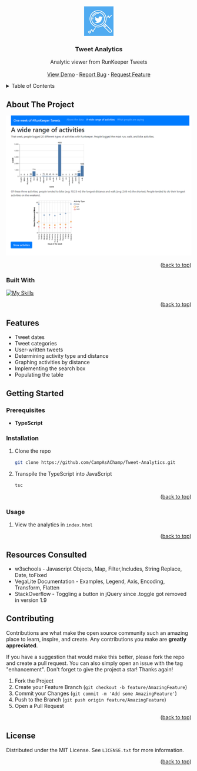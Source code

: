 <div id="top"></div>

<!-- PROJECT LOGO -->
<br />
<div align="center">
  <a href="https://github.com/CampAsAChamp/Tweet-Analytics">
    <img src="imgs/logo.jpeg" alt="Logo" width="80" height="80">
  </a>

<h3 align="center">Tweet Analytics</h3>

  <p align="center">
    Analytic viewer from RunKeeper Tweets
    <br />
    <br />
    <a href="https://github.com/CampAsAChamp/Tweet-Analytics">View Demo</a>
    ·
    <a href="https://github.com/CampAsAChamp/Tweet-Analytics/issues">Report Bug</a>
    ·
    <a href="https://github.com/CampAsAChamp/Tweet-Analytics/issues">Request Feature</a>
  </p>
</div>



<!-- TABLE OF CONTENTS -->
<details>
  <summary>Table of Contents</summary>
  <ol>
    <li>
      <a href="#about-the-project">About The Project</a>
      <ul>
        <li><a href="#built-with">Built With</a></li>
      </ul>
    </li>
    <li>
      <a href="#features">Features</a>
      <a href="#getting-started">Getting Started</a>
      <ul>
        <li><a href="#prerequisites">Prerequisites</a></li>
        <li><a href="#installation">Installation</a></li>
      </ul>
    </li>
    <li><a href="#usage">Usage</a></li>
    <li><a href="#resources-consulted">Resources Consulted</a></li>
    <li><a href="#contributing">Contributing</a></li>
    <li><a href="#license">License</a></li>
  </ol>
</details>



<!-- ABOUT THE PROJECT -->
## About The Project

<div align="center">

![product-screenshot]

</div>

<p align="right">(<a href="#top">back to top</a>)</p>



### Built With

[![My Skills](https://skillicons.dev/icons?i=ts,jquery,html,css)](https://skillicons.dev)

<p align="right">(<a href="#top">back to top</a>)</p>

## Features
- Tweet dates
- Tweet categories
- User-written tweets
- Determining activity type and distance
- Graphing activities by distance
- Implementing the search box
- Populating the table


<!-- GETTING STARTED -->
## Getting Started

### Prerequisites

* **TypeScript**

### Installation

1. Clone the repo
    ```sh
    git clone https://github.com/CampAsAChamp/Tweet-Analytics.git
    ```
2. Transpile the TypeScript into JavaScript
    ```sh
    tsc
    ```

<p align="right">(<a href="#top">back to top</a>)</p>


<!-- USAGE EXAMPLES -->
### Usage

1. View the analytics in `index.html`


<p align="right">(<a href="#top">back to top</a>)</p>

## Resources Consulted
- w3schools - Javascript Objects, Map, Filter,Includes, String Replace, Date, toFixed
- VegaLite Documentation - Examples, Legend, Axis, Encoding, Transform, Flatten
- StackOverflow - Toggling a button in jQuery since .toggle got removed in version 1.9


<!-- CONTRIBUTING -->
## Contributing

Contributions are what make the open source community such an amazing place to learn, inspire, and create. Any contributions you make are **greatly appreciated**.

If you have a suggestion that would make this better, please fork the repo and create a pull request. You can also simply open an issue with the tag "enhancement".
Don't forget to give the project a star! Thanks again!

1. Fork the Project
2. Create your Feature Branch (`git checkout -b feature/AmazingFeature`)
3. Commit your Changes (`git commit -m 'Add some AmazingFeature'`)
4. Push to the Branch (`git push origin feature/AmazingFeature`)
5. Open a Pull Request

<p align="right">(<a href="#top">back to top</a>)</p>



<!-- LICENSE -->
## License

Distributed under the MIT License. See `LICENSE.txt` for more information.

<p align="right">(<a href="#top">back to top</a>)</p>



<!-- MARKDOWN LINKS & IMAGES -->
<!-- https://www.markdownguide.org/basic-syntax/#reference-style-links -->
[contributors-shield]: https://img.shields.io/github/contributors/CampAsAChamp/msPaintAutomation.svg?style=for-the-badge
[contributors-url]: https://github.com/CampAsAChamp/msPaintAutomation/graphs/contributors
[forks-shield]: https://img.shields.io/github/forks/CampAsAChamp/msPaintAutomation.svg?style=for-the-badge
[forks-url]: https://github.com/CampAsAChamp/msPaintAutomation/network/members
[stars-shield]: https://img.shields.io/github/stars/CampAsAChamp/msPaintAutomation.svg?style=for-the-badge
[stars-url]: https://github.com/CampAsAChamp/msPaintAutomation/stargazers
[issues-shield]: https://img.shields.io/github/issues/CampAsAChamp/msPaintAutomation.svg?style=for-the-badge
[issues-url]: https://github.com/CampAsAChamp/msPaintAutomation/issues
[license-shield]: https://img.shields.io/github/license/CampAsAChamp/msPaintAutomation.svg?style=for-the-badge
[license-url]: https://github.com/CampAsAChamp/msPaintAutomation/blob/master/LICENSE.txt
[linkedin-shield]: https://img.shields.io/badge/-LinkedIn-black.svg?style=for-the-badge&logo=linkedin&colorB=555
[product-screenshot]: imgs/screenshot.png
